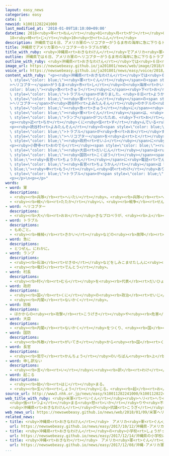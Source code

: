 ```yaml
---
layout: easy_news
categories: easy
cate: 1
newsid: k10011282241000
last_modified_at: '2018-01-09T18:10:00+09:00'
datetime: 2018<ruby>年<rt>ねん</rt></ruby>01<ruby>月<rt>がつ</rt></ruby>09<ruby>日<rt>にち</rt></ruby>
  18<ruby>時<rt>じ</rt></ruby>10<ruby>分<rt>ふん</rt></ruby>
description: 沖縄県では６日、アメリカ軍のヘリコプターがうるま市の海岸に急に下りるトラブルがありました。
title: 沖縄県でアメリカ軍のヘリコプターのトラブルが続く
title_with_ruby: <ruby>沖縄県<rt>おきなわけん</rt></ruby>でアメリカ<ruby>軍<rt>ぐん</rt></ruby>のヘリコプターのトラブルが<ruby>続<rt>つづ</rt></ruby>く
outline: 沖縄県では６日、アメリカ軍のヘリコプターがうるま市の海岸に急に下りるトラブルがありました。
outline_with_ruby: <ruby>沖縄県<rt>おきなわけん</rt></ruby>では<ruby>６日<rt>むいか</rt></ruby>、アメリカ<ruby>軍<rt>ぐん</rt></ruby>のヘリコプターがうるま<ruby>市<rt>し</rt></ruby>の<ruby>海岸<rt>かいがん</rt></ruby>に<ruby>急<rt>きゅう</rt></ruby>に<ruby>下<rt>お</rt></ruby>りるトラブルがありました。
image_url: https://newswebeasy.github.io/ja201801/news/web/image/2018/01/09/K10011282241_1801090103_1801090450_01_02.jpg
voice_url: https://newswebeasy.github.io/ja201801/news/easy/voice/2018/01/09/k10011282241000.mp3
content_with_ruby: "<p><ruby>沖縄県<rt>おきなわけん</rt></ruby>では<ruby>６日<rt>むいか</rt></ruby>、アメリカ<span\
  \ style=\"color: blue;\"><ruby>軍<rt>ぐん</rt></ruby></span>の<span style=\"color: blue;\"\
  >ヘリコプター</span>がうるま<ruby>市<rt>し</rt></ruby>の<ruby>海岸<rt>かいがん</rt></ruby>に<span style=\"\
  color: blue;\"><ruby>急<rt>きゅう</rt></ruby>に</span><ruby>下<rt>お</rt></ruby>りる<span\
  \ style=\"color: blue;\">トラブル</span>がありました。<ruby>８日<rt>ようか</rt></ruby>にも、アメリカ<span\
  \ style=\"color: blue;\"><ruby>軍<rt>ぐん</rt></ruby></span>の<span style=\"color: blue;\"\
  >ヘリコプター</span>が<ruby>読谷村<rt>よみたんそん</rt></ruby>のホテルの<ruby>近<rt>ちか</rt></ruby>くに<span\
  \ style=\"color: blue;\"><ruby>急<rt>きゅう</rt></ruby>に</span><ruby>下<rt>お</rt></ruby>りました。アメリカ<span\
  \ style=\"color: blue;\"><ruby>軍<rt>ぐん</rt></ruby></span>は、<ruby>故障<rt>こしょう</rt></ruby>などを<ruby>知<rt>し</rt></ruby>らせる<span\
  \ style=\"color: blue;\">ランプ</span>がついたため、<ruby>下<rt>お</rt></ruby>りたと<ruby>説明<rt>せつめい</rt></ruby>しています。けがをした<ruby>人<rt>ひと</rt></ruby>はいませんでした。</p>\n\
  <p><ruby>近<rt>ちか</rt></ruby>くに<ruby>住<rt>す</rt></ruby>んでいる<ruby>人<rt>ひと</rt></ruby>は、「<ruby>自分<rt>じぶん</rt></ruby>の<ruby>家<rt>いえ</rt></ruby>にも<ruby>落<rt>お</rt></ruby>ちてくるかもしれないと<ruby>思<rt>おも</rt></ruby>いました」と<ruby>心配<rt>しんぱい</rt></ruby>していました。</p>\n\
  <p><ruby>読谷村<rt>よみたんそん</rt></ruby>の<span style=\"color: blue;\"><ruby>村長<rt>そんちょう</rt></ruby></span>は<ruby>９日<rt>ここのか</rt></ruby>、「<span\
  \ style=\"color: blue;\">トラブル</span>が<ruby>多<rt>おお</rt></ruby>すぎると<ruby>思<rt>おも</rt></ruby>います。<ruby>原因<rt>げんいん</rt></ruby>がはっきりわかるまで、<span\
  \ style=\"color: blue;\">ヘリコプター</span>を<ruby>止<rt>と</rt></ruby>めてください」と<ruby>日本<rt>にっぽん</rt></ruby>の<span\
  \ style=\"color: blue;\"><ruby>政府<rt>せいふ</rt></ruby></span>に<ruby>言<rt>い</rt></ruby>いました。</p>\n\
  <p><ruby>小野寺<rt>おのでら</rt></ruby><span style=\"color: blue;\"><ruby>防衛<rt>ぼうえい</rt></ruby></span><span\
  \ style=\"color: blue;\"><ruby>大臣<rt>だいじん</rt></ruby></span>は<ruby>９日<rt>ここのか</rt></ruby>、アメリカのマティス<span\
  \ style=\"color: blue;\"><ruby>国防<rt>こくぼう</rt></ruby></span><span style=\"color:\
  \ blue;\"><ruby>長官<rt>ちょうかん</rt></ruby></span>に<ruby>電話<rt>でんわ</rt></ruby>をしました。マティス<span\
  \ style=\"color: blue;\"><ruby>長官<rt>ちょうかん</rt></ruby></span>は「<span style=\"color:\
  \ blue;\"><ruby>申<rt>もう</rt></ruby>し<ruby>訳<rt>わけ</rt></ruby>ありません</span>」と<ruby>謝<rt>あやま</rt></ruby>って、<span\
  \ style=\"color: blue;\">トラブル</span>が<span style=\"color: blue;\"><ruby>起<rt>お</rt></ruby>こら</span>ないようにすると<ruby>言<rt>い</rt></ruby>いました。</p>\n\
  <p></p>\n<p></p>"
words:
- word: 軍
  descriptions:
  - <ruby><rb>兵隊</rb><rt>へいたい</rt></ruby>。<ruby><rb>兵隊</rb><rt>へいたい</rt></ruby>の<ruby><rb>集</rb><rt>あつ</rt></ruby>まり。
  - <ruby><rb>戦</rb><rt>たたか</rt></ruby>い。<ruby><rb>戦争</rb><rt>せんそう</rt></ruby>。
- word: ヘリコプター
  descriptions:
  - <ruby><rb>大</rb><rt>おお</rt></ruby>きなプロペラが、<ruby><rb>上</rb><rt>うえ</rt></ruby>に<ruby><rb>取</rb><rt>と</rt></ruby>りつけてあり、まっすぐ<ruby><rb>上</rb><rt>うえ</rt></ruby>に<ruby><rb>飛</rb><rt>と</rt></ruby>び<ruby><rb>上</rb><rt>あ</rt></ruby>がったり、<ruby><rb>空中</rb><rt>くうちゅう</rt></ruby>にとまったりできる<ruby><rb>航空機</rb><rt>こうくうき</rt></ruby>。ヘリ。
- word: トラブル
  descriptions:
  - もめごと。
  - <ruby><rb>機械</rb><rt>きかい</rt></ruby>などの<ruby><rb>故障</rb><rt>こしょう</rt></ruby>。
- word: 急に
  descriptions:
  - とつぜん。にわかに。
- word: ランプ
  descriptions:
  - <ruby><rb>石油</rb><rt>せきゆ</rt></ruby>などをしみこませたしんに<ruby><rb>火</rb><rt>ひ</rt></ruby>をつけて<ruby><rb>使</rb><rt>つか</rt></ruby>う<ruby><rb>明</rb><rt>あ</rt></ruby>かり。
  - <ruby><rb>電灯</rb><rt>でんとう</rt></ruby>。
- word: 村長
  descriptions:
  - <ruby><rb>村</rb><rt>むら</rt></ruby>を<ruby><rb>代表</rb><rt>だいひょう</rt></ruby>し、<ruby><rb>村</rb><rt>むら</rt></ruby>の<ruby><rb>政治</rb><rt>せいじ</rt></ruby>を<ruby><rb>行</rb><rt>おこな</rt></ruby>う<ruby><rb>人</rb><rt>ひと</rt></ruby>。
- word: 政府
  descriptions:
  - <ruby><rb>国</rb><rt>くに</rt></ruby>の<ruby><rb>政治</rb><rt>せいじ</rt></ruby>を<ruby><rb>行</rb><rt>おこな</rt></ruby>うところ。
  - <ruby><rb>内閣</rb><rt>ないかく</rt></ruby>。
- word: 防衛
  descriptions:
  - ほかからの<ruby><rb>攻撃</rb><rt>こうげき</rt></ruby>や<ruby><rb>危害</rb><rt>きがい</rt></ruby>を<ruby><rb>防</rb><rt>ふせ</rt></ruby>ぎ<ruby><rb>守</rb><rt>まも</rt></ruby>ること。
- word: 大臣
  descriptions:
  - <ruby><rb>内閣</rb><rt>ないかく</rt></ruby>をつくり、<ruby><rb>国</rb><rt>くに</rt></ruby>の<ruby><rb>政治</rb><rt>せいじ</rt></ruby>で、もっとも<ruby><rb>責任</rb><rt>せきにん</rt></ruby>のある<ruby><rb>人</rb><rt>ひと</rt></ruby>。<ruby><rb>総理大臣</rb><rt>そうりだいじん</rt></ruby>と<ruby><rb>国務大臣</rb><rt>こくむだいじん</rt></ruby>とがある。
- word: 国防
  descriptions:
  - <ruby><rb>外敵</rb><rt>がいてき</rt></ruby>から<ruby><rb>国</rb><rt>くに</rt></ruby>を<ruby><rb>守</rb><rt>まも</rt></ruby>ること。<ruby><rb>国</rb><rt>くに</rt></ruby>の<ruby><rb>守</rb><rt>まも</rt></ruby>り。
- word: 長官
  descriptions:
  - <ruby><rb>官庁</rb><rt>かんちょう</rt></ruby>のいちばん<ruby><rb>上</rb><rt>うえ</rt></ruby>の<ruby><rb>役目</rb><rt>やくめ</rt></ruby>。また、その<ruby><rb>役目</rb><rt>やくめ</rt></ruby>の<ruby><rb>人</rb><rt>ひと</rt></ruby>。<ruby><rb>次官</rb><rt>じかん</rt></ruby>の<ruby><rb>上</rb><rt>うえ</rt></ruby>。
- word: 申し訳ない
  descriptions:
  - <ruby><rb>言</rb><rt>い</rt></ruby>い<ruby><rb>訳</rb><rt>わけ</rt></ruby>ができない。<ruby><rb>大変</rb><rt>たいへん</rt></ruby>すまない。
- word: 起こる
  descriptions:
  - <ruby><rb>始</rb><rt>はじ</rt></ruby>まる。
  - <ruby><rb>生</rb><rt>しょう</rt></ruby>じる。<ruby><rb>起</rb><rt>お</rt></ruby>きる。
source_url: http://www3.nhk.or.jp/news/easy/k10011282241000/k10011282241000.html
web_title_with_ruby: <ruby>米軍<rt>べいぐん</rt></ruby><ruby>ヘリ<rt>へり</rt></ruby><ruby>緊急<rt>きんきゅう</rt></ruby><ruby>着陸<rt>ちゃくりく</rt></ruby>
  <ruby>強<rt>つよ</rt></ruby>まる<ruby>怒<rt>いか</rt></ruby>りや<ruby>不安<rt>ふあん</rt></ruby>の<ruby>声<rt>こえ</rt></ruby>
  <ruby>沖縄県<rt>おきなわけん</rt></ruby>が<ruby>抗議<rt>こうぎ</rt></ruby>へ
web_news_url: https://newswebeasy.github.io/news/web/2018/01/09/米軍ヘリ緊急着陸-強まる怒りや不安の声-沖縄県が抗議へ
related_news:
- title: <ruby>沖縄県<rt>おきなわけん</rt></ruby>　アメリカ<ruby>軍<rt>ぐん</rt></ruby>のヘリコプターが<ruby>訓練<rt>くんれん</rt></ruby>をしていて<ruby>火事<rt>かじ</rt></ruby>
  url: https://newswebeasy.github.io/news/easy/2017/10/12/沖縄県-アメリカ軍のヘリコプターが訓練をしていて火事
- title: <ruby>沖縄県<rt>おきなわけん</rt></ruby>の<ruby>小学校<rt>しょうがっこう</rt></ruby>にアメリカ<ruby>軍<rt>ぐん</rt></ruby>のヘリコプターから<ruby>窓<rt>まど</rt></ruby>が<ruby>落<rt>お</rt></ruby>ちる
  url: https://newswebeasy.github.io/news/easy/2017/12/14/沖縄県の小学校にアメリカ軍のヘリコプターから窓が落ちる
- title: <ruby>沖縄<rt>おきなわ</rt></ruby>　アメリカ<ruby>軍<rt>ぐん</rt></ruby>のヘリコプターから<ruby>保育園<rt>ほいくえん</rt></ruby>に<ruby>何<rt>なに</rt></ruby>かが<ruby>落<rt>お</rt></ruby>ちる
  url: https://newswebeasy.github.io/news/easy/2017/12/08/沖縄-アメリカ軍のヘリコプターから保育園に何かが落ちる
...
```

